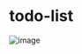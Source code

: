 # todo-list
![image](https://github.com/vdtien2908/todo-list/assets/88130261/b05dd81c-16e3-4ff0-b684-aed70a1d0f8f)
